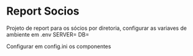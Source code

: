 # Report Socios
Projeto de report para os sócios por diretoria, configurar as variaves de ambiente em .env
SERVER=
DB=

Configurar em config.ini os componentes

